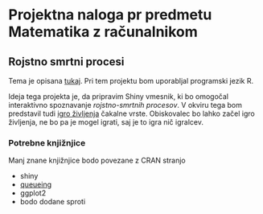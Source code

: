 # Projektna naloga pr predmetu Matematika z računalnikom

## Rojstno smrtni procesi

Tema je opisana [tukaj](https://en.wikipedia.org/wiki/Birth%E2%80%93death_process). Pri tem projektu bom uporabljal programski jezik R. 

Ideja tega projekta je, da pripravim Shiny vmesnik, ki bo omogočal interaktivno spoznavanje *rojstno-smrtnih procesov*.
V okviru tega bom predstavil tudi [igro življenja](https://en.wikipedia.org/wiki/Conway%27s_Game_of_Life) čakalne vrste.
Obiskovalec bo lahko začel igro življenja, ne bo pa je mogel igrati, saj je to igra nič igralcev.

### Potrebne knjižnjice
Manj znane knjižnjice bodo povezane z CRAN stranjo
* shiny
* [queueing](https://cran.r-project.org/web/packages/queueing/index.html)
* ggplot2
* bodo dodane sproti

